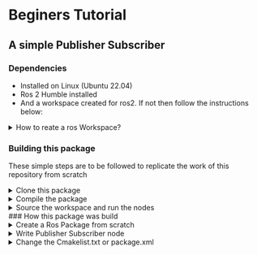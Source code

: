 # Beginers Tutorial 
## A simple Publisher Subscriber

### Dependencies
* Installed on Linux (Ubuntu 22.04)
* Ros 2 Humble installed
* And a workspace created for ros2. If not then follow the instructions below:
<details>
<summary>How to reate a ros Workspace?</summary>

```xml
mkdir -p ~/ros2_ws/src
cd ~/ros2_ws/src
```

</details>

### Building this package
These simple steps are to be followed to replicate the work of this repository from scratch

<details>
<summary>Clone this package </summary>

```xml 
git clone https://github.com/amancodeblast/beginner_tutorials.git
```
make sure you have selected the tag "ros_pub_sub_Release"
</details>



<details>
<summary>Compile the package </summary>

Complile the package using the command 
```xml
colcon build --packages-select beginner_tutorials
``` 
</details>
<details>
<summary>Source the workspace and run the nodes </summary>

Open a new terminal, navigate to ros2_ws, and source the setup files:

```xml
. install/setup.bash
```

Now running the talker or publisher node

```ros2 run beginner_tutorials talker```

Now running the listener or subscriber on another terminal 
**Note**: Don't forget to source the workspace in every terminal you want to use ros commands 

```ros2 run beginner_tutorials listener```
</details>
### How this package was build
<details>
<summary>Create a Ros Package from scratch</summary>

```ros2 pkg create --build-type ament_cmake beginner_tutorials```
</details>

<details>
<summary>Write Publisher Subscriber node </summary>

Download the scripts in src folder
For subscriber 
```xml
 wget -O subscriber_member_function.cpp https://raw.githubusercontent.com/ros2/examples/humble/rclcpp/topics/minimal_subscriber/member_function.cpp 
 ```
For publisher 
```xml 
wget -O publisher_member_function.cpp https://raw.githubusercontent.com/ros2/examples/humble/rclcpp/topics/minimal_publisher/member_function.cpp
```

The publisher and the subscriber is slightly changed for this repo for a custom message. You can compare the original file from the one in the repo. 
</details>

<details>
<summary>Change the Cmakelist.txt or package.xml</summary>

Check the link here to change the Cmakelist.txt and the package.xml for publisher and subscriber code. [Link](http://docs.ros.org/en/humble/Tutorials/Beginner-Client-Libraries/Writing-A-Simple-Cpp-Publisher-And-Subscriber.html#add-dependencies)
</details>